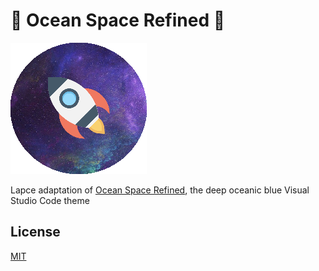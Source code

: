 # 🌌 Ocean Space Refined 🚀

![Logo](https://raw.githubusercontent.com/Mikastiv/ocean-space-refined/master/images/icon.png)

Lapce adaptation of [Ocean Space Refined](https://github.com/Mikastiv/ocean-space-refined), the deep oceanic blue Visual Studio Code theme

## License

[MIT](LICENSE)

